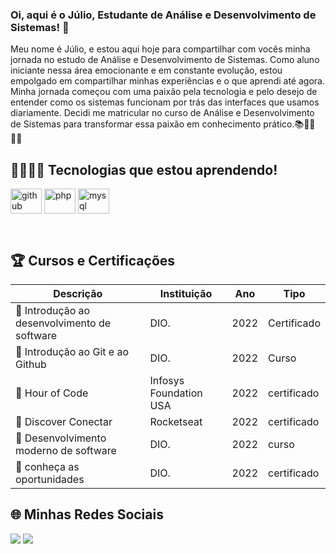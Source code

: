 ### Oi, aqui é o Júlio, Estudante de Análise e Desenvolvimento de Sistemas! 👋

<div>
  <p>
    Meu nome é Júlio, e estou aqui hoje para compartilhar com vocês minha jornada no estudo de 
    Análise e Desenvolvimento de Sistemas.
    Como aluno iniciante nessa área emocionante e em constante evolução, estou empolgado em compartilhar minhas experiências e o que aprendi até agora.
    Minha jornada começou com uma paixão pela tecnologia e pelo desejo de entender como os sistemas funcionam por trás das interfaces que usamos diariamente. 
    Decidi me matricular no curso de Análise e Desenvolvimento de Sistemas para transformar essa paixão em conhecimento prático.📚👨‍💻🧑‍💻
  </p>
</div>



## 👨🏽‍💻🚀 Tecnologias que estou aprendendo!

<div style="display: inline_block">

  <img align="center" alt="github" height="40" width="50"
   src="https://cdn.jsdelivr.net/gh/devicons/devicon/icons/github/github-original-wordmark.svg" />
   <img align="center" alt="php" height="40" width="50"
   src="https://cdn.jsdelivr.net/gh/devicons/devicon/icons/php/php-original.svg" />
  <img align="center" alt="mysql" height="40" width="50"
    src="https://cdn.jsdelivr.net/gh/devicons/devicon/icons/mysql/mysql-original-wordmark.svg" />
          
          
  </div><br>
  
  
  
  
  ## 🏆 Cursos e Certificações

Descrição   | Instituição   | Ano | Tipo
--------- | --------- | ------ | ------
🏅 Introdução ao desenvolvimento de software | DIO. | 2022 | Certificado
🏅 Introdução ao Git e ao Github| DIO. | 2022 | Curso
🏅 Hour of Code | Infosys Foundation USA | 2022 | certificado
🏅 Discover Conectar | Rocketseat | 2022 | certificado
🏅 Desenvolvimento moderno de software | DIO.| 2022 | curso
🏅 conheça as oportunidades | DIO. | 2022 | certificado
  
  
 ## 🌐 Minhas Redes Sociais
 
 
 <div> 
  <a href="https://www.instagram.com/jcsinatora" target="_blank"><img src="https://img.shields.io/badge/-Instagram-%23E4405F?style=for-the-badge&logo=instagram&logoColor=white" target="_blank"></a>
  <a href="https://www.linkedin.com/in/júlio-césar-sinatora-9128bb242" target="_blank"><img src="https://img.shields.io/badge/-LinkedIn-%230077B5?style=for-the-badge&logo=linkedin&logoColor=white" target="_blank"></a>
 </div>
 
